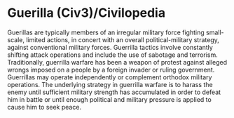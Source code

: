 # Guerilla (Civ3)/Civilopedia

Guerillas are typically members of an irregular military force fighting small-scale, limited actions, in concert with an overall political-military strategy, against conventional military forces. Guerrilla tactics involve constantly shifting attack operations and include the use of sabotage and terrorism. Traditionally, guerrilla warfare has been a weapon of protest against alleged wrongs imposed on a people by a foreign invader or ruling government. Guerrillas may operate independently or complement orthodox military operations. The underlying strategy in guerrilla warfare is to harass the enemy until sufficient military strength has accumulated in order to defeat him in battle or until enough political and military pressure is applied to cause him to seek peace.